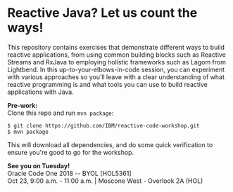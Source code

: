 # Reactive Java? Let us count the ways!  

This repository contains exercises that demonstrate different ways to build reactive applications, from using common building blocks such as Reactive Streams and RxJava to employing holistic frameworks such as Lagom from Lightbend. In this up-to-your-elbows-in-code session, you can experiment with various approaches so you’ll leave with a clear understanding of what reactive programming is and what tools you can use to build reactive applications with Java.

**Pre-work:**  
Clone this repo and run `mvn package`:

```console
$ git clone https://github.com/IBM/reactive-code-workshop.git
$ mvn package
```

This will download all dependencies, and do some quick verification to ensure you're good to go for the workshop.

**See you on Tuesday!**  
Oracle Code One 2018  -- BYOL [HOL5361]  
Oct 23, 9:00 a.m. - 11:00 a.m. | Moscone West - Overlook 2A (HOL)
